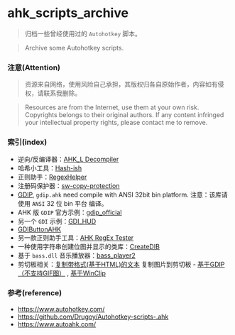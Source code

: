 # ahk_scripts_archive

>   归档一些曾经使用过的 `Autohotkey` 脚本。

>   Archive some Autohotkey scripts.


### 注意(Attention)

>   资源来自网络，使用风险自己承担，其版权归各自原始作者，内容如有侵权，请联系我删除。

>   Resources are from the Internet, use them at your own risk. Copyrights belongs to their original authors. If any content infringed your intellectual property rights, please contact me to remove.

### 索引(index)

- 逆向/反编译器：[AHK_L Decompiler](AHK_L%20Decompiler)
- 哈希小工具：[Hash-ish](Hash-ish)
- 正则助手：[RegexHelper](RegexHelper)
- 注册码保护器：[sw-copy-protection](swcp)
- [GDIP](GDIP_examples/readme.txt), `gdip.ahk` need compile with ANSI 32bit bin platform. 注意：该库请使用 `ANSI` 32 位 bin 平台 编译。
- AHK 版 `GDIP` 官方示例：[gdip_official](GDIP_examples/gdip_official)
- 另一个 `GDI` 示例：[GDI_HUD](GDIP_examples/GDI_HUD)
- [GDIButtonAHK](GDIP_examples/GDIButtonAHK)
- 另一款正则助手工具：[AHK RegEx Tester](AHK%20RegEx%20Tester)
- 一种使用字符串创建位图并显示的类库：[CreateDIB](CreateDIB)
- 基于 `bass.dll` 音乐播放器：[bass_player2](bass_player2)
- 剪切板相关：[复制带格式(基于HTML)的文本](CliboardRichData/copyStyledCodeToClip.ahk) 复制图片到剪切板 - [基于GDIP（不支持GIF图）](CliboardRichData/copyImageToClipByGdip.ahk) , [基于WinClip](CliboardRichData/copyImageToClipByWinClip.ahk)


### 参考(reference)

- https://www.autohotkey.com/
- https://github.com/Drugoy/Autohotkey-scripts-.ahk
- https://www.autoahk.com/
